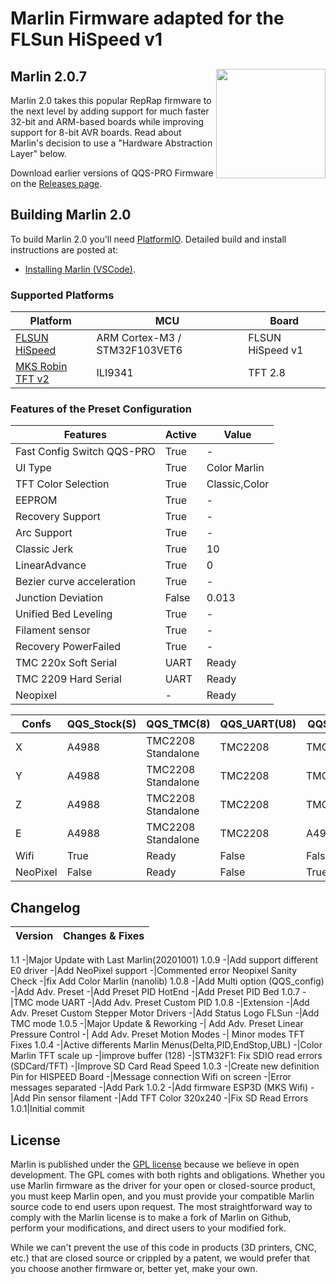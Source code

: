 # Marlin Firmware adapted for the FLSun HiSpeed v1


## Marlin 2.0.7<img align="right" width=175 src="buildroot/share/pixmaps/logo/marlin-250.png" />


Marlin 2.0 takes this popular RepRap firmware to the next level by adding support for much faster 32-bit and ARM-based boards while improving support for 8-bit AVR boards. Read about Marlin's decision to use a "Hardware Abstraction Layer" below.

Download earlier versions of QQS-PRO Firmware on the [Releases page](https://github.com/Foxies-CSTL/Marlin2.0.X-FLSun_QQ-S/releases).

## Building Marlin 2.0

To build Marlin 2.0 you'll need [PlatformIO](http://docs.platformio.org/en/latest/ide.html#platformio-ide). Detailed build and install instructions are posted at:

 
  - [Installing Marlin (VSCode)](http://marlinfw.org/docs/basics/install_platformio_vscode.html).

### Supported Platforms

  Platform|MCU| Board
  --------|---|-------
  [FLSUN HiSpeed](https://FLSun.com.cn)|ARM Cortex-M3 / STM32F103VET6| FLSUN HiSpeed v1 
  [MKS Robin TFT v2](https://github.com/makerbase-mks/MKS-TFT)|ILI9341| TFT 2.8
  
### Features of the Preset Configuration

  Features|Active|Value
  --------|------|-----
  Fast Config Switch QQS-PRO|True|-
  UI Type|True|Color Marlin
  TFT Color Selection|True|Classic,Color
  EEPROM|True|-
  Recovery Support|True|-
  Arc Support|True|-
  Classic Jerk|True|10
  LinearAdvance|True|0
  Bezier curve acceleration|True|-
  Junction Deviation|False|0.013
  Unified Bed Leveling|True|-
  Filament sensor|True|-
  Recovery PowerFailed|True|-
  TMC 220x Soft Serial|UART|Ready
  TMC 2209 Hard Serial|UART|Ready
  Neopixel|-|Ready


  Confs|QQS_Stock(S)|QQS_TMC(8)|QQS_UART(U8)|QQS_SPE
  ----|----|----|----|----
  X|A4988|TMC2208 Standalone|TMC2208|TMC2208
  Y|A4988|TMC2208 Standalone|TMC2208|TMC2208
  Z|A4988|TMC2208 Standalone|TMC2208|TMC2208
  E|A4988|TMC2208 Standalone|TMC2208|A4988
  Wifi|True|Ready|False|False
  NeoPixel|False|Ready|False|True

## Changelog

Version|Changes & Fixes
-------|-------
1.1
  -|Major Update with Last Marlin(20201001)
1.0.9
  -|Add support different E0 driver
  -|Add NeoPixel support
  -|Commented error Neopixel Sanity Check
  -|fix Add Color Marlin (nanolib)
1.0.8
  -|Add Multi option (QQS_config)
  -|Add Adv. Preset 
  -|Add Preset PID HotEnd
  -|Add Preset PID Bed
1.0.7
  -|TMC mode UART
  -|Add Adv. Preset Custom PID
1.0.8
  -|Extension 
  -|Add Adv. Preset Custom Stepper Motor Drivers
  -|Add Status Logo FLSun
  -|Add TMC mode
1.0.5 
  -|Major Update & Reworking
  -| Add Adv. Preset Linear Pressure Control
  -| Add Adv. Preset Motion Modes
  -| Minor modes TFT Fixes
1.0.4
  -|Active differents Marlin Menus(Delta,PID,EndStop,UBL)
  -|Color Marlin TFT scale up
  -|improve buffer (128)
  -|STM32F1: Fix SDIO read errors (SDCard/TFT)
  -|Improve SD Card Read Speed
1.0.3
  -|Create new definition Pin for HISPEED Board
  -|Message connection Wifi on screen 
  -|Error messages separated
  -|Add Park
1.0.2
  -|Add firmware ESP3D (MKS Wifi)
  -|Add Pin sensor filament
  -|Add TFT Color 320x240
  -|Fix SD Read Errors
1.0.1|Initial commit
  

## License

Marlin is published under the [GPL license](/LICENSE) because we believe in open development. The GPL comes with both rights and obligations. Whether you use Marlin firmware as the driver for your open or closed-source product, you must keep Marlin open, and you must provide your compatible Marlin source code to end users upon request. The most straightforward way to comply with the Marlin license is to make a fork of Marlin on Github, perform your modifications, and direct users to your modified fork.

While we can't prevent the use of this code in products (3D printers, CNC, etc.) that are closed source or crippled by a patent, we would prefer that you choose another firmware or, better yet, make your own.
